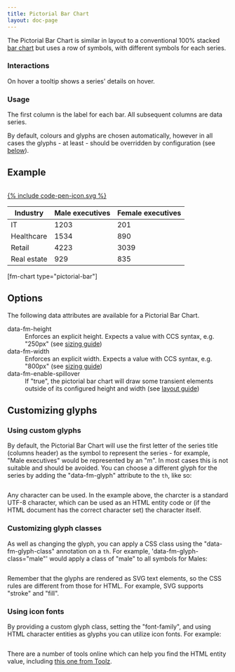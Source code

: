 ```yaml
---
title: Pictorial Bar Chart
layout: doc-page
---
```


<a id="pictorial-bar-description"></a>

The Pictorial Bar Chart is similar in layout to a conventional 100% stacked <a href="/documentation/column-bar-chart">bar chart</a> but uses a row of symbols, with different symbols for each series.

### Interactions

On hover a tooltip shows a series' details on hover.

### Usage

The first column is the label for each bar. All subsequent columns are data series.
 
<span class="tip">By default, colours and glyphs are chosen automatically, however in all cases the glyphs - at least - should be overridden by configuration (see <a href="#customizing-glyphs">below</a>).</span>

## Example

<pre class="line-numbers" data-src="/code-examples/pictorial-bar-documentation.html"></pre>
<a href="http://codepen.io/Factmint/pen/ogGzpz" class="codepen-button">
	{% include code-pen-icon.svg %}
</a>

<div id="demo" class="documentation-example-container">
<style>.fontawesome-icon { font-family: FontAwesome;}</style>
<table class="fm-pictorial-bar">
	<thead>
		<tr>
			<th>Industry</th>
			<th data-fm-glyph="&#61827;" data-fm-glyph-class="fontawesome-icon">Male executives</th>
			<th data-fm-glyph="&#61826;" data-fm-glyph-class="fontawesome-icon">Female executives</th>
		</tr>
	</thead>
	<tbody>
		<tr>
			<td>IT</td>
			<td>1203</td>
			<td>201</td>
		</tr>
		<tr>
			<td>Healthcare</td>
			<td>1534</td>
			<td>890</td>
		</tr>
		<tr>
			<td>Retail</td>
			<td>4223</td>
			<td>3039</td>
		</tr>
		<tr>
			<td>Real estate</td>
			<td>929</td>
			<td>835</td>
		</tr>
	</tbody>
</table>
[fm-chart type="pictorial-bar"]
</div>

## Options

The following data attributes are available for a Pictorial Bar Chart.

<dl>
 <dt>data-fm-height</dt><dd>Enforces an explicit height. Expects a value with CCS syntax, e.g. "250px" (see <a href="/documentation/chart-layout-and-sizing/#size">sizing guide</a>)</dd>
 <dt>data-fm-width</dt><dd>Enforces an explicit width. Expects a value with CCS syntax, e.g. "800px" (see <a href="/documentation/chart-layout-and-sizing/#size">sizing guide</a>)</dd>
 <dt>data-fm-enable-spillover</dt><dd>If "true", the pictorial bar chart will draw some transient elements outside of its configured height and width (see <a href="/documentation/chart-layout-and-sizing/#spillover">layout guide</a>)</dd>

</dl>


## Customizing glyphs

### Using custom glyphs

By default, the Pictorial Bar Chart will use the first letter of the series title (columns header) as the symbol to represent the series - for example, "Male executives" would be represented by an "m". In most cases this is not suitable and should be avoided. You can choose a different glyph for the series by adding the "data-fm-glyph" attribute to the <code>th</code>, like so:

<pre class="line-numbers" data-src="/code-examples/pictorial-bar-glyph-example.html"></pre>

Any character can be used. In the example above, the charcter is a standard UTF-8 character, which can be used as an HTML entity code or (if the HTML document has the correct character set) the character itself.

### Customizing glyph classes

As well as changing the glyph, you can apply a CSS class using the "data-fm-glyph-class" annotation on a <code>th</code>. For example, 'data-fm-glyph-class="male"' would apply a class of "male" to all symbols for Males:

<pre class="line-numbers" data-src="/code-examples/pictorial-bar-glyph-class-example.html"></pre>

<span class="tip">Remember that the glyphs are rendered as SVG text elements, so the CSS rules are different from those for HTML. For example, SVG supports "stroke" and "fill".</span>

### Using icon fonts

By providing a custom glyph class, setting the "font-family", and using HTML character entities as glyphs you can utilize icon fonts. For example:

<pre class="line-numbers" data-src="/code-examples/pictorial-bar-glyph-icon-font-example.html"></pre>

There are a number of tools online which can help you find the HTML entity value, including <a href="http://unicode.online-toolz.com/tools/unicode-html-entities-convertor.php" alt="Online entity converter">this one from Toolz</a>.

